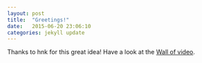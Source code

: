```yaml
---
layout: post
title:  "Greetings!"
date:   2015-06-20 23:06:10
categories: jekyll update
---
```

Thanks to hnk for this great idea!
Have a look at the [Wall of video][wall of video].


[wall of video]:http://hnk.github.io/wall-of-video